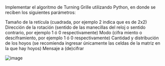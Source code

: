 Implementar el algoritmo de Turning Grille utilizando Python, en donde se reciben los siguientes parámetros:

Tamaño de la retícula (cuadrada, por ejemplo 2 indica que es de 2x2)
Dirección de la rotación (sentido de las manecillas del reloj o sentido contrario, por ejemplo 1 ó 0 respectivamente)
Modo (cifra miento o desciframiento, por ejemplo 1 ó 0 respectivamente)
Cantidad y distribución de los hoyos (se recomienda ingresar únicamente las celdas de la matriz en la que hay hoyos)
Mensaje a (de)cifrar


![image](https://github.com/user-attachments/assets/e28e217a-2569-48d4-80db-ce3ef31830b1)
